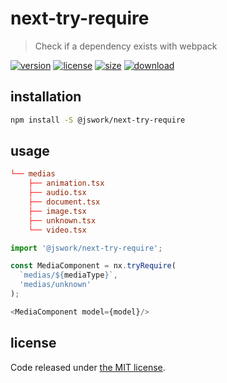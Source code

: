 # next-try-require
> Check if a dependency exists with webpack

[![version][version-image]][version-url]
[![license][license-image]][license-url]
[![size][size-image]][size-url]
[![download][download-image]][download-url]

## installation
```bash
npm install -S @jswork/next-try-require
```

## usage
```conf
└── medias
    ├── animation.tsx
    ├── audio.tsx
    ├── document.tsx
    ├── image.tsx
    ├── unknown.tsx
    └── video.tsx
```

```js
import '@jswork/next-try-require';

const MediaComponent = nx.tryRequire(
  `medias/${mediaType}`, 
  'medias/unknown'
);

<MediaComponent model={model}/>
```

## license
Code released under [the MIT license](https://github.com/afeiship/next-try-require/blob/master/LICENSE.txt).

[version-image]: https://img.shields.io/npm/v/@jswork/next-try-require
[version-url]: https://npmjs.org/package/@jswork/next-try-require

[license-image]: https://img.shields.io/npm/l/@jswork/next-try-require
[license-url]: https://github.com/afeiship/next-try-require/blob/master/LICENSE.txt

[size-image]: https://img.shields.io/bundlephobia/minzip/@jswork/next-try-require
[size-url]: https://github.com/afeiship/next-try-require/blob/master/dist/next-try-require.min.js

[download-image]: https://img.shields.io/npm/dm/@jswork/next-try-require
[download-url]: https://www.npmjs.com/package/@jswork/next-try-require

